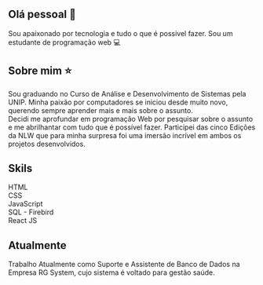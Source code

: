 ## Olá pessoal 👋
Sou apaixonado por tecnologia e tudo o que é possivel fazer.
Sou um estudante de programação web :computer:


## Sobre mim :star:
Sou graduando no Curso de Análise e Desenvolvimento de Sistemas pela UNIP. Minha paixão por computadores se iniciou desde muito novo, querendo sempre aprender mais e mais sobre o assunto.
<br>
Decidi me aprofundar em programação Web por pesquisar sobre o assunto e me abrilhantar com tudo que é possível fazer. Participei das cinco Edições da NLW que para minha surpresa foi uma imersão incrível em ambos os projetos desenvolvidos.

## Skils 
HTML <br>
CSS <br>
JavaScript <br>
SQL - Firebird <br>
React JS <br>

## Atualmente
Trabalho Atualmente como Suporte e Assistente de Banco de Dados na Empresa RG System, cujo sistema é voltado para gestão saúde.

